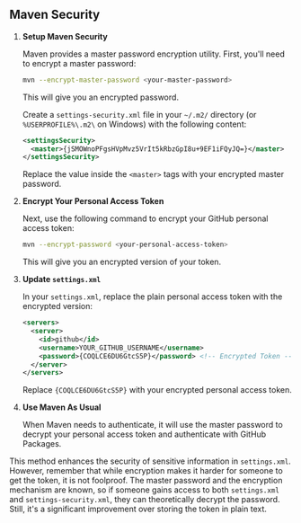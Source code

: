 ## Maven Security

1. **Setup Maven Security**

   Maven provides a master password encryption utility. First, you'll need to encrypt a master password:

   ```bash
   mvn --encrypt-master-password <your-master-password>
   ```

   This will give you an encrypted password.

   Create a `settings-security.xml` file in your `~/.m2/` directory (or `%USERPROFILE%\.m2\` on Windows) with the
   following content:

   ```xml
   <settingsSecurity>
     <master>{jSMOWnoPFgsHVpMvz5VrIt5kRbzGpI8u+9EF1iFQyJQ=}</master>
   </settingsSecurity>
   ```

   Replace the value inside the `<master>` tags with your encrypted master password.

2. **Encrypt Your Personal Access Token**

   Next, use the following command to encrypt your GitHub personal access token:

   ```bash
   mvn --encrypt-password <your-personal-access-token>
   ```

   This will give you an encrypted version of your token.

3. **Update `settings.xml`**

   In your `settings.xml`, replace the plain personal access token with the encrypted version:

   ```xml
   <servers>
     <server>
       <id>github</id>
       <username>YOUR_GITHUB_USERNAME</username>
       <password>{COQLCE6DU6GtcS5P}</password> <!-- Encrypted Token -->
     </server>
   </servers>
   ```

   Replace `{COQLCE6DU6GtcS5P}` with your encrypted personal access token.

4. **Use Maven As Usual**

   When Maven needs to authenticate, it will use the master password to decrypt your personal access token and
   authenticate with GitHub Packages.

This method enhances the security of sensitive information in `settings.xml`. However, remember that while encryption
makes it harder for someone to get the token, it is not foolproof. The master password and the encryption mechanism are
known, so if someone gains access to both `settings.xml` and `settings-security.xml`, they can theoretically decrypt the
password. Still, it's a significant improvement over storing the token in plain text.